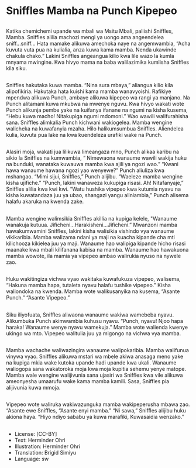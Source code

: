 # Sniffles Mamba na Punch Kipepeo

##
Katika chemichemi upande wa mbali wa Msitu Mbali,
paliishi Sniffles, Mamba. Sniffles alilia machozi mengi ya
uongo ama angeendelea sniff...sniff... Hata mamake
alikuwa amechoka naye na angemwambia, “Acha kuvuta
vuta pua na kulialia, anza kuwa kama mamba. Nenda
ukawinde chakula chako.”
Lakini Sniffles angeangua kilio kwa lile wazo la kumla
mnyama mwingine. Kwa hivyo mama na baba walilazimika
kumlisha Sniffles kila siku.

##

##
Sniffles hakutaka kuwa mamba. “Nina sura mbaya,”
aliangua kilio kila alipofikiria. Hakutaka hata kuishi kama
mamba wanavyoishi. Rafikiye mpendwa alikuwa Punch,
ambaye alikuwa kipepeo wa rangi ya manjano. Na Punch
alitamani kuwa mkubwa na mwenye nguvu.
Kwa hivyo wakati wote Punch alikunja pembe yake na
kuifanya ifanane na ngumi na kisha kusema, “Hebu kuwa
macho! Nitakupiga ngumi mdomoni.” Wao wawili
walifurahisha sana. Sniffles alimkalia Punch kichwani
wakiogelea. Mamba wengine walicheka na kuwafanyia
mzaha. Hilo halikumsumbua Sniffles. Aliendelea kulia,
kuvuta pua lake na kwa kuendeleza urafiki wake na Punch.

##

##
Alasiri moja, wakati jua lilikuwa limeangaza mno, Punch
alikaa karibu na sikio la Sniffles na kumwambia, “
Nimewaona wanaume wawili wakija huku na bunduki,
wanataka kuwauwa mamba kwa ajili ya ngozi wao.” “Kwani
hawa wanaume hawana ngozi yao wenyewe?” Punch
aliuliza kwa mshangao. “Mimi sijui, Sniffles,” Punch alijibu.
“Waeleze mamba wengine kisha ujifiche.” “Punch, lakini
wanaweza kukupiga risasi. Ah! Nitafanyaje,” Sniffles alilia
kwa kwi kwi.
“Watu hushika vipepeo kwa kutumia nyavu na kisha
kuwatandaza juu ya ubao, shangazi yangu aliniambia,”
Punch alisema halafu akaruka na kwenda zake.

##

##
Mamba wengine walimsikia Sniffles akillia na kupiga kelele,
"Wanaume wanakuja kutuua.
Jificheni...Harakisheni...Jificheni.” Mwanzoni mamba
hawakumwamini Sniffles, lakini kisha walisikia vishindo vya
wanaume vikikaribia. Mamba walizama ndani ya maji na
kuacha kipande cha mti kilichooza kikielea juu ya maji.
Wanaume hao walipiga kipande hicho risasi maanake kwa
mbali kilifanana kabisa na mamba. Wanaume hao
hawakuona mamba wowote, ila mamia ya vipepeo ambao
walirukia nyuso na nywele zao.

##

##
Huku wakitingiza vichwa vyao wakitaka
kuwafukuza vipepeo, walisema, “Hakuna
mamba hapa, tutaleta nyavu halafu tushike
vipepeo.” Kisha waliondoka na kwenda. Mamba
wote walikusanyika na kusema,
“Asante Punch.”
“Asante Vipepeo.”

##
Siku iliyofuata, Sniffles aliwaona wanaume
wakiwa wamebeba nyavu.
Alikumbuka Punch akimwambia kuhusu nyavu.
“Punch, nyavu! Njoo hapa haraka! Wanaume
wenye nyavu wamekuja.”
Mamba wote walienda kwenye ukingo wa mto.
Vipepeo walitulia juu ya migongo na vichwa
vya mamba.

##
Mamba wachache waliwazingira wanaume walipokaribia.
Mamba walifunua vinywa vyao.
Sniffles alikuwa mstari wa mbele akiwa anasaga meno
yake na kupiga mkia wake kutoka upande hadi upande kwa
ukali.
Wanaume waliogopa sana wakatoroka moja kwa moja
kupitia sehemu yenye matope.
Mamba wale wengine walijivunia sana ujasiri wa Sniffles
kwa vile alikuwa ameonyesha umaarufu wake kama
mamba kamili.
Sasa, Sniffles pia alijivunia kuwa mmoja.

##

##
Vipepeo wote waliruka wakiwazunguka mamba
wakipeperusha mbawa zao.
“Asante ewe Sniffles,
“Asante enyi mamba.”
“Ni sawa,” Sniffles alijibu huku akiona haya.
“Hiyo ndiyo sababu ya kuwa marafiki,
Kuwasaidia wenzako.”

##
* License: [CC-BY]
* Text: Herminder Ohri
* Illustration: Herminder Ohri
* Translation: Brigid Simiyu
* Language: sw
